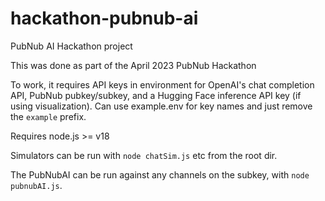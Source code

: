 # hackathon-pubnub-ai
PubNub AI Hackathon project

This was done as part of the April 2023 PubNub Hackathon

To work, it requires API keys in environment for OpenAI's chat completion API, PubNub pubkey/subkey, and a Hugging Face inference API key (if using visualization). Can use example.env for key names and just remove the `example` prefix.

Requires node.js >= v18

Simulators can be run with `node chatSim.js` etc from the root dir. 

The PubNubAI can be run against any channels on the subkey, with `node pubnubAI.js`.
